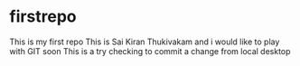# firstrepo
This is my first repo
This is Sai Kiran Thukivakam and i would like to play with GIT soon
This is a try checking to commit a change from local desktop